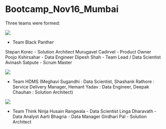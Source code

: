 # Bootcamp_Nov16_Mumbai

Three teams were formed:


![](img/TeamBlackPanther.JPG)

* Team Black Panther

Stepan Korec - Solution Architect
Murugavel Cadirvel - Product Owner 
Poojo Kshirsahar - Data Engineer
Dipesh Shah - Team Lead / Data Scientist
Avinash Satpute - Scrum Master

![](img/TeamHDMS.JPG)

* Team HDMS (Meghavi Sugandhi : Data Scientist, Shashank Rathore : Service Delivery Manager, Hemant Yadav : Data Engineer, Deepak Chauhan : Solution Architect)

![](img/TeamThinkNinja.JPG)

* Team Think Ninja
Husain Rangwala - Data Scientist
Linga Dharavath - Data Analyst
Aarti Bhagria - Data Manager
Girdhari Pal - Solution Architect
